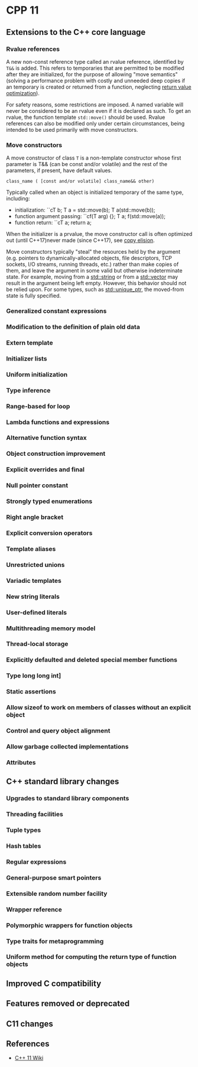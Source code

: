 # CPP 11

## Extensions to the C++ core language

### Rvalue references
A new non-const reference type called an rvalue reference, identified by `T&&` is added. This refers to temporaries that are permitted to be modified after they are initialized, for the purpose of allowing "move semantics" (solving a performance problem with costly and unneeded deep copies if an temporary is created or returned from a function, neglecting [return value optimization](https://en.wikipedia.org/wiki/Return_value_optimization "Return value optimization")).

For safety reasons, some restrictions are imposed. A named variable will never be considered to be an rvalue even if it is declared as such. To get an rvalue, the function template `std::move()` should be used. Rvalue references can also be modified only under certain circumstances, being intended to be used primarily with move constructors.

### Move constructors

A move constructor of class `T` is a non-template constructor whose first parameter is T&& (can be const and/or volatile) and the rest of the parameters, if present, have default values.

``class_name ( [const and/or volatile] class_name&& other)``

Typically called when an object is initialized temporary of the same type, including:

-   initialization: 
``cT b; T a = std::move(b); T a(std::move(b));
-   function argument passing: 
``cf(T arg) {}; T a; f(std::move(a));
-   function return: 
``cT a; return a; 

When the initializer is a prvalue, the move constructor call is often optimized out (until C++17)never made (since C++17), see [copy elision](https://en.cppreference.com/w/cpp/language/copy_elision "cpp/language/copy elision").

Move constructors typically "steal" the resources held by the argument (e.g. pointers to dynamically-allocated objects, file descriptors, TCP sockets, I/O streams, running threads, etc.) rather than make copies of them, and leave the argument in some valid but otherwise indeterminate state. For example, moving from a [std::string](https://en.cppreference.com/w/cpp/string/basic_string "cpp/string/basic string") or from a [std::vector](https://en.cppreference.com/w/cpp/container/vector "cpp/container/vector") may result in the argument being left empty. However, this behavior should not be relied upon. For some types, such as [std::unique_ptr](https://en.cppreference.com/w/cpp/memory/unique_ptr "cpp/memory/unique ptr"), the moved-from state is fully specified.


### Generalized constant expressions

### Modification to the definition of plain old data

### Extern template

### Initializer lists

### Uniform initialization

### Type inference

### Range-based for loop

### Lambda functions and expressions

### Alternative function syntax

### Object construction improvement

### Explicit overrides and final

### Null pointer constant

### Strongly typed enumerations

### Right angle bracket

### Explicit conversion operators

### Template aliases

### Unrestricted unions

### Variadic templates

### New string literals

### User-defined literals

### Multithreading memory model

### Thread-local storage

### Explicitly defaulted and deleted special member functions

###  Type long long int]

### Static assertions

### Allow sizeof to work on members of classes without an explicit object

### Control and query object alignment

### Allow garbage collected implementations

### Attributes

## C++ standard library changes

### Upgrades to standard library components

### Threading facilities

### Tuple types

### Hash tables

### Regular expressions

### General-purpose smart pointers

### Extensible random number facility

### Wrapper reference

### Polymorphic wrappers for function objects

### Type traits for metaprogramming

### Uniform method for computing the return type of function objects

## Improved C compatibility

## Features removed or deprecated

## C11 changes

## References

-   [C++ 11 Wiki](https://en.wikipedia.org/wiki/C%2B%2B11#External_links)
<!--stackedit_data:
eyJoaXN0b3J5IjpbLTk0ODA3OTYzOSw2MTIzMzU3NDEsMTA3Mj
Y2NDM0OF19
-->